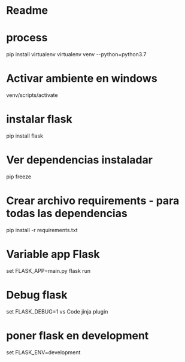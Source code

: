 # Readme
# process
pip install virtualenv
virtualenv venv --python=python3.7
# Activar ambiente en windows
venv/scripts/activate
# instalar flask
pip install flask
# Ver dependencias instaladar
pip freeze 
# Crear archivo requirements - para todas las dependencias
pip install -r requirements.txt
# Variable app Flask
set FLASK_APP=main.py
flask run
# Debug flask
set FLASK_DEBUG=1
vs Code jinja plugin
# poner flask en development
set FLASK_ENV=development